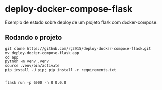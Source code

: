 # deploy-docker-compose-flask

Exemplo de estudo sobre deploy de um projeto flask com docker-compose.


## Rodando o projeto

```
git clone https://github.com/rg3915/deploy-docker-compose-flask.git
mv deploy-docker-compose-flask app
cd app
python -m venv .venv
source .venv/bin/activate
pip install -U pip; pip install -r requirements.txt


flask run -p 6000 -h 0.0.0.0
```

